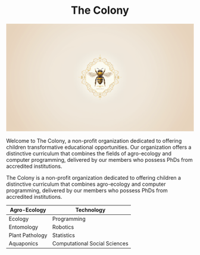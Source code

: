 <h1 align="center"> The Colony </h1>

<p align="center" width="100%"><img src="./images/logo.png" /></p>

Welcome to The Colony, a non-profit organization dedicated to offering children transformative educational opportunities. Our organization offers a distinctive curriculum that combines the fields of agro-ecology and computer programming, delivered by our members who possess PhDs from accredited institutions.

The Colony is a non-profit organization dedicated to offering children a distinctive curriculum that combines agro-ecology and computer programming, delivered by our members who possess PhDs from accredited institutions.

| Agro-Ecology    | Technology                    |
|-----------------|-------------------------------|
| Ecology         | Programming                   |
| Entomology      | Robotics                      |
| Plant Pathology | Statistics                    |
| Aquaponics      | Computational Social Sciences |